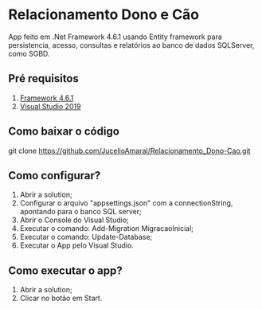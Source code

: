 
# Relacionamento Dono e Cão

App feito em .Net Framework 4.6.1 usando Entity framework para persistencia, acesso, consultas e relatórios ao banco de dados SQLServer, como SGBD.

## Pré requisitos
 
1. [Framework 4.6.1](https://www.microsoft.com/pt-br/download/details.aspx?id=49982)
2. [Visual Studio 2019](https://visualstudio.microsoft.com/pt-br/vs/)

## Como baixar o código

git clone https://github.com/JucelioAmaral/Relacionamento_Dono-Cao.git

## Como configurar?

1. Abrir a solution;
2. Configurar o arquivo "appsettings.json" com a connectionString, apontando para o banco SQL server;
3. Abrir o Console do Visual Studio;
4. Executar o comando: Add-Migration MigracaoInicial;
5. Executar o comando: Update-Database;
6. Executar o App pelo Visual Studio.

## Como executar o app?

1. Abrir a solution;
2. Clicar no botão em Start.